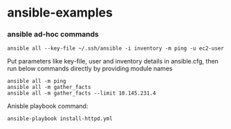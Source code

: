 # ansible-examples


### ansible ad-hoc commands

```
ansible all --key-file ~/.ssh/ansible -i inventory -m ping -u ec2-user
```

Put parameters like key-file, user and inventory details in ansible.cfg, then run below commands directly by 
providing module names
```
ansible all -m ping
ansible all -m gather_facts
ansible all -m gather_facts --limit 10.145.231.4
```

Anisble playbook command:
```
ansible-playbook install-httpd.yml
```
